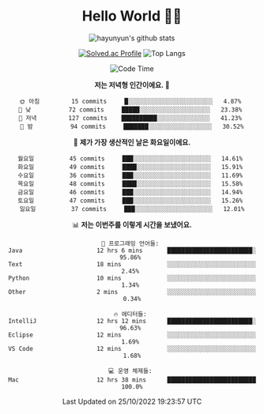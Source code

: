 <div align="center">

# Hello World 🙋‍♀️

![hayunyun's github stats](https://github-readme-stats.vercel.app/api?username=hayunyun&show_icons=true) 

 
[![Solved.ac Profile](http://mazassumnida.wtf/api/generate_badge?boj=hayunyun)](https://solved.ac/hayunyun)
 ![Top Langs](https://github-readme-stats.vercel.app/api/top-langs/?username=hayunyun&layout=compact)

<!--START_SECTION:waka-->
![Code Time](http://img.shields.io/badge/Code%20Time-526%20hrs%2052%20mins-blue)

**저는 저녁형 인간이에요. 🦉** 

```text
🌞 아침         15 commits     █░░░░░░░░░░░░░░░░░░░░░░░░   4.87% 
🌆 낮　         72 commits     █████░░░░░░░░░░░░░░░░░░░░   23.38% 
🌃 저녁         127 commits    ██████████░░░░░░░░░░░░░░░   41.23% 
🌙 밤　         94 commits     ███████░░░░░░░░░░░░░░░░░░   30.52%

```
📅 **제가 가장 생산적인 날은 화요일이에요.** 

```text
월요일          45 commits     ███░░░░░░░░░░░░░░░░░░░░░░   14.61% 
화요일          49 commits     ████░░░░░░░░░░░░░░░░░░░░░   15.91% 
수요일          36 commits     ███░░░░░░░░░░░░░░░░░░░░░░   11.69% 
목요일          48 commits     ████░░░░░░░░░░░░░░░░░░░░░   15.58% 
금요일          46 commits     ███░░░░░░░░░░░░░░░░░░░░░░   14.94% 
토요일          47 commits     ███░░░░░░░░░░░░░░░░░░░░░░   15.26% 
일요일          37 commits     ███░░░░░░░░░░░░░░░░░░░░░░   12.01%

```


📊 **저는 이번주를 이렇게 시간을 보냈어요.** 

```text
💬 프로그래밍 언어들: 
Java                     12 hrs 6 mins       ████████████████████████░   95.86% 
Text                     18 mins             ░░░░░░░░░░░░░░░░░░░░░░░░░   2.45% 
Python                   10 mins             ░░░░░░░░░░░░░░░░░░░░░░░░░   1.34% 
Other                    2 mins              ░░░░░░░░░░░░░░░░░░░░░░░░░   0.34%

🔥 에디터들: 
IntelliJ                 12 hrs 12 mins      ████████████████████████░   96.63% 
Eclipse                  12 mins             ░░░░░░░░░░░░░░░░░░░░░░░░░   1.69% 
VS Code                  12 mins             ░░░░░░░░░░░░░░░░░░░░░░░░░   1.68%

💻 운영 체제들: 
Mac                      12 hrs 38 mins      █████████████████████████   100.0%

```


 Last Updated on 25/10/2022 19:23:57 UTC
<!--END_SECTION:waka-->

<!--
**hayunyun/hayunyun** is a ✨ _special_ ✨ repository because its `README.md` (this file) appears on your GitHub profile.

Here are some ideas to get you started:

- 🔭 I’m currently working on ...
- 🌱 I’m currently learning ...
- 👯 I’m looking to collaborate on ...
- 🤔 I’m looking for help with ...
- 💬 Ask me about ...
- 📫 How to reach me: ...
- 😄 Pronouns: ...
- ⚡ Fun fact: ...
-->



